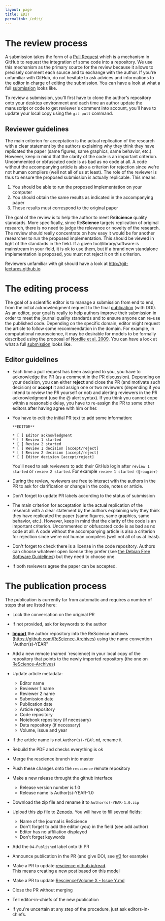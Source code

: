```yaml
---
layout: page
title: EDIT
permalink: /edit/
---
```



# The review process

A submission takes the form of a
[Pull Request](https://help.github.com/articles/using-pull-requests/) which is
a mechanism in GitHub to request the integration of some code into a
repository. We use this mechanism as the primary source for the review because
it allows to precisely comment each source and to exchange with the author. If
you're unfamiliar with GitHub, do not hesitate to ask advices and informations
to the editor in charge of editing the submission. You can have a look at what
a full [submission](https://github.com/ReScience/ReScience-submission/pull/3)
looks like.

To review a submission, you'll first have to clone the author's repository onto
your desktop environment and each time an author update the manuscript or code
to get reviewer's comment into account, you'll have to update your local copy
using the `git pull` command.


## Reviewer guidelines

The main criterion for acceptation is the actual replication of the research
with a clear statement by the authors explaining why they think they have
replicated the paper (same figures, same graphics, same behavior,
etc.). However, keep in mind that the clarity of the code is an important
criterion. Uncommented or obfuscated code is as bad as no code at all. A code
without the accompanying article is also a criterion for rejection since we're
not human compilers (well not all of us at least). The role of the reviewer is
thus to ensure the proposed submission is actually replicable. This means:

1. You should be able to run the proposed implementation on your computer
2. You should obtain the same results as indicated in the accompanying paper
3. These results must correspond to the original paper

The goal of the review is to help the author to meet Re**Science** quality
standards. More specifically, since Re**Science** targets replication of
original research, there is no need to judge the relevance or novelty of the
research. The review should really concentrate on how easy it would be for
another researcher to run the proposed implementation. This should be viewed in
light of the standards in the field. If a given tool/library/software is
mainstream in your field, it is ok to use them, but if a brand new standalone
implementation is proposed, you must not reject it on this criterion.


Reviewers unfamiliar with git should have a look at http://git-lectures.github.io


# The editing process

The goal of a scientific editor is to manage a submission from end to end, from
the initial acknowledgment request to the final [publication](../read) (with
DOI). As an editor, your goal is really to help authors improve their
submission in order to meet the journal quality standards and to ensure anyone
can re-use the published code. Depending on the specific domain, editor might
request the article to follow some recommendation in the domain. For example,
in computational neuroscience, it may be desirable for models to be formally
described using the proposal of
[Nordlie et al, 2009](http://journals.plos.org/ploscompbiol/article?id=10.1371/journal.pcbi.1000456). You
can have a look at what a full
[submission](https://github.com/ReScience/ReScience-submission/pull/3) looks
like.


## Editor guidelines

* Each time a pull request has been assigned to you, you have to acknowledge
   the PR (as a comment in the PR discussion). Depending on your decision, you
   can either **reject** and close the PR (and motivate such decision) or
   **accept** it and assign one or two reviewers (depending if you intend to
   review the PR yourself or not) and alerting reviewers in the PR
   acknowledgment (use the @ alert syntax). If you think you cannot cope within a
   reasonable delay, you have to re-assign the PR to some other editors after
   having agree with him or her.

* You have to edit the initial PR text to add some information:

  ```
  **EDITOR**

  * [ ] Editor acknowledgment
  * [ ] Review 1 started
  * [ ] Review 2 started
  * [ ] Review 1 decision [accept/reject]
  * [ ] Review 2 decision [accept/reject]
  * [ ] Editor decision [accept/reject]
  ```

   You'll need to ask reviewers to add their GitHub login after `review 1
   started` or `review 2 started`.  For example `review 1 started (@rougier)`

* During the review, reviewers are free to interact with the authors in the PR to ask for
  clarification or change in the code, notes or article.

* Don't forget to update PR labels according to the status of submission

* The main criterion for acceptation is the actual replication of the research
  with a clear statement by the authors explaining why they think they have
  replicated the paper (same figures, same graphics, same behavior,
  etc.). However, keep in mind that the clarity of the code is an important
  criterion. Uncommented or obfuscated code is as bad as no code at all. A code
  without the accompanying article is also a criterion for rejection since
  we're not human compilers (well not all of us at least).

* Don't forget to check there is a license in the code repository. Authors can
  choose whatever open license they prefer (see
  [the Debian Free Software Guidelines](https://www.debian.org/social_contract#guidelines))
  but they need to choose one.

* If both reviewers agree the paper can be accepted.


# The publication process

The publication is currently far from automatic and requires a number of steps
that are listed here:
  
  * Lock the conversation on the original PR
  * If not provided, ask for keywords to the author
  * **[Import](https://import.github.com/)** the author repository into the
    ReScience archives (https://github.com/ReScience-Archives) using the name
    convention "Author(s)-YEAR"
  * Add a new remote (named `rescience) in your local copy of the repository
    that points to the newly imported repository (the one on
    [ReScience-Archives](https://github.com/ReScience-Archives))
  * Update article metadata:
    - Editor name
    - Reviewer 1 name
    - Reviewer 2 name
    - Submission date
    - Publication date
    - Article repository
    - Code repository
    - Notebook repository (if necessary)
    - Data repository (if necessary)
    - Volume, issue and year
   
  * If the article name is not `Author(s)-YEAR.md`, rename it
  * Rebuild the PDF and checks everything is ok
  * Merge the rescience branch into master
  * Push these changes onto the `rescience` remote repository
  * Make a new release throught the github interface
    - Release version number is 1.0
    - Release name is Author(s)-YEAR-1.0
   
  * Download the zip file and rename it to `Author(s)-YEAR-1.0.zip`
  * Upload this zip file to [Zenodo](https://zenodo.org/deposit/?c=rescience).
    You will have to fill several fields:
    - Name of the journal is ReScience
    - Don't forget to add the editor (you) in the field (see add author)
    - Editor has no affiliation displayed
    - Don't forget keywords
  
  * Add the `04-Published` label onto th PR
  * Announce publication in the PR (and give DOI, see
    [#3](https://github.com/ReScience/ReScience-submission/pull/3) for example)
  * Make a PR to update
    [rescience.github.io/read](http://rescience.github.io/read/).  
    This means creating a new post based on this [model](https://raw.githubusercontent.com/rougier/rescience.github.io/master/_posts/2015-08-14-Topalidou-Rougier.md)
  * Make a PR to update [Rescience/Volume X - Issue Y.md](https://github.com/ReScience/ReScience)
  * Close the PR without merging
  * Tell editor-in-chiefs of the new publication
  * If you're uncertain at any step of the procedure, just ask
    editors-in-chiefs.
